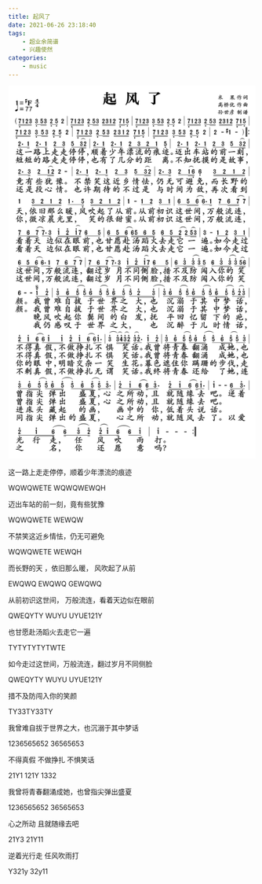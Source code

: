 ```yaml
---
title: 起风了
date: 2021-06-26 23:18:40
tags:
    - 超业余简谱
    - 兴趣使然
categories:
    - music
---
```


![](https://raw.githubusercontent.com/Yqzzxlj/Image-Hosting/master/%E8%B5%B7%E9%A3%8E%E4%BA%86%E7%AE%80%E8%B0%B1.png)

这一路上走走停停，顺着少年漂流的痕迹

WQWQWETE   WQWQWEWQH 

迈出车站的前一刻，竟有些犹豫

WQWQWETE 		 WEWQW  

不禁笑这近乡情怯，仍无可避免

WQWQWETE WEWQH

而长野的天 ，依旧那么暖， 风吹起了从前

 EWQWQ EWQWQ GEWQWQ     

从前初识这世间， 万般流连，看着天边似在眼前

QWEQYTY WUYU UYUE121Y 

也甘愿赴汤蹈火去走它一遍

TYTYTYTYTWTE 

如今走过这世间，万般流连，翻过岁月不同侧脸

QWEQYTY WUYU UYUE121Y

措不及防闯入你的笑颜

 TY33TY33TY 

我曾难自拔于世界之大，也沉溺于其中梦话

1236565652 36565653 

不得真假 不做挣扎 不惧笑话

21Y1 121Y 1332  

我曾将青春翻涌成她，也曾指尖弹出盛夏

1236565652 36565653 

心之所动 且就随缘去吧

21Y3 21Y11

逆着光行走 任风吹雨打

Y321y 32y11
